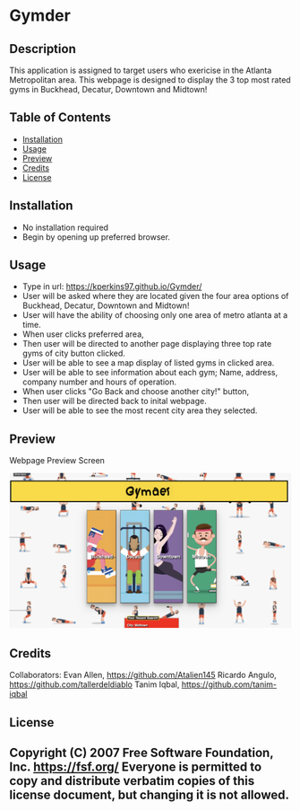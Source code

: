 # Gymder
## Description
This application is assigned to target users who exericise in the Atlanta Metropolitan area. This webpage is designed to display the 3 top most rated gyms in Buckhead, Decatur, Downtown and Midtown!



## Table of Contents
- [Installation](#installation)
- [Usage](#usage)
- [Preview](#preview)
- [Credits](#credits)
- [License](#license)

## Installation
- No installation required
- Begin by opening up preferred browser.

## Usage
- Type in url: https://kperkins97.github.io/Gymder/
- User will be asked where they are located given the four area options of Buckhead, Decatur, Downtown and Midtown!
- User will have the ability of choosing only one area of metro atlanta at a time.
- When user clicks preferred area,
- Then user will be directed to another page displaying three top rate gyms of city button clicked.
- User will be able to see a map display of listed gyms in clicked area.
- User will be able to see information about each gym; Name, address, company number and hours of operation. 
- When user clicks "Go Back and choose another city!" button, 
- Then user will be directed back to inital webpage.
- User will be able to see the most recent city area they selected.

## Preview 
Webpage Preview Screen

<img src='./assets/img/Screen Shot 2021-10-13 at 7.34.42 PM.png'>

## Credits
Collaborators: 
Evan Allen, https://github.com/Atalien145
Ricardo Angulo, https://github.com/tallerdeldiablo
Tanim Iqbal, https://github.com/tanim-iqbal


## License
 Copyright (C) 2007 Free Software Foundation, Inc. <https://fsf.org/>
 Everyone is permitted to copy and distribute verbatim copies
 of this license document, but changing it is not allowed.
---